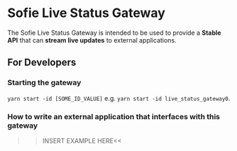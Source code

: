 # Sofie Live Status Gateway

The Sofie Live Status Gateway is intended to be used to provide a **Stable API** that can **stream live updates** to external applications.
## For Developers
### Starting the gateway
`yarn start -id [SOME_ID_VALUE]` e.g. `yarn start -id live_status_gateway0`.
### How to write an external application that interfaces with this gateway

>>INSERT EXAMPLE HERE<<
